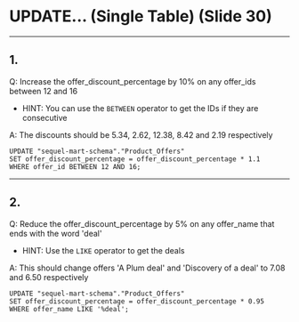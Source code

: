 # UPDATE... (Single Table) (Slide 30)

---

## 1.
Q: Increase the offer_discount_percentage by 10% on any offer_ids between 12 and 16
- HINT: You can use the `BETWEEN` operator to get the IDs if they are consecutive

A: The discounts should be 5.34, 2.62, 12.38, 8.42 and 2.19 respectively
```
UPDATE "sequel-mart-schema"."Product_Offers"
SET offer_discount_percentage = offer_discount_percentage * 1.1
WHERE offer_id BETWEEN 12 AND 16;
```
---

## 2.
Q: Reduce the offer_discount_percentage by 5% on any offer_name that ends with the word 'deal' 
- HINT: Use the `LIKE` operator to get the deals

A: This should change offers 'A Plum deal' and 'Discovery of a deal' to 7.08 and 6.50 respectively
```
UPDATE "sequel-mart-schema"."Product_Offers"
SET offer_discount_percentage = offer_discount_percentage * 0.95
WHERE offer_name LIKE '%deal';
```